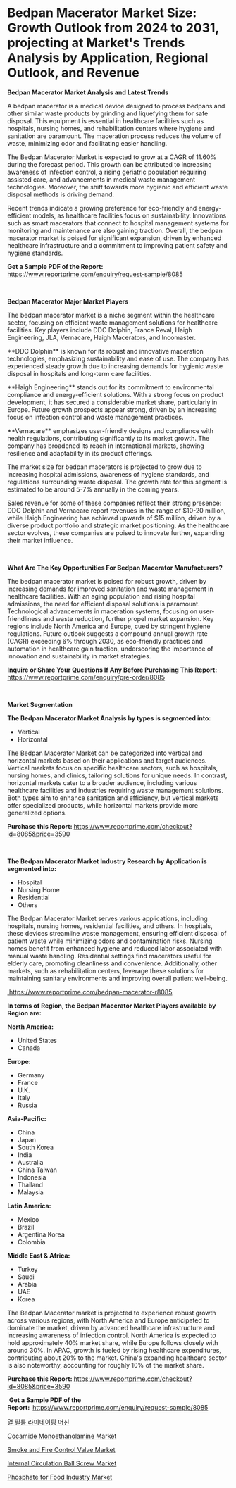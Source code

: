 <p><h1>Bedpan Macerator Market Size: Growth Outlook from 2024 to 2031, projecting at Market's Trends Analysis by Application, Regional Outlook, and Revenue</h1></p><p><strong>Bedpan Macerator Market Analysis and Latest Trends</strong></p>
<p><p>A bedpan macerator is a medical device designed to process bedpans and other similar waste products by grinding and liquefying them for safe disposal. This equipment is essential in healthcare facilities such as hospitals, nursing homes, and rehabilitation centers where hygiene and sanitation are paramount. The maceration process reduces the volume of waste, minimizing odor and facilitating easier handling.</p><p>The Bedpan Macerator Market is expected to grow at a CAGR of 11.60% during the forecast period. This growth can be attributed to increasing awareness of infection control, a rising geriatric population requiring assisted care, and advancements in medical waste management technologies. Moreover, the shift towards more hygienic and efficient waste disposal methods is driving demand. </p><p>Recent trends indicate a growing preference for eco-friendly and energy-efficient models, as healthcare facilities focus on sustainability. Innovations such as smart macerators that connect to hospital management systems for monitoring and maintenance are also gaining traction. Overall, the bedpan macerator market is poised for significant expansion, driven by enhanced healthcare infrastructure and a commitment to improving patient safety and hygiene standards.</p></p>
<p><strong>Get a Sample PDF of the Report:&nbsp;</strong> <a href="https://www.reportprime.com/enquiry/request-sample/8085">https://www.reportprime.com/enquiry/request-sample/8085</a></p>
<p>&nbsp;</p>
<p><strong>Bedpan Macerator Major Market Players</strong></p>
<p><p>The bedpan macerator market is a niche segment within the healthcare sector, focusing on efficient waste management solutions for healthcare facilities. Key players include DDC Dolphin, France Reval, Haigh Engineering, JLA, Vernacare, Haigh Macerators, and Incomaster.</p><p>**DDC Dolphin** is known for its robust and innovative maceration technologies, emphasizing sustainability and ease of use. The company has experienced steady growth due to increasing demands for hygienic waste disposal in hospitals and long-term care facilities. </p><p>**Haigh Engineering** stands out for its commitment to environmental compliance and energy-efficient solutions. With a strong focus on product development, it has secured a considerable market share, particularly in Europe. Future growth prospects appear strong, driven by an increasing focus on infection control and waste management practices.</p><p>**Vernacare** emphasizes user-friendly designs and compliance with health regulations, contributing significantly to its market growth. The company has broadened its reach in international markets, showing resilience and adaptability in its product offerings.</p><p>The market size for bedpan macerators is projected to grow due to increasing hospital admissions, awareness of hygiene standards, and regulations surrounding waste disposal. The growth rate for this segment is estimated to be around 5-7% annually in the coming years.</p><p>Sales revenue for some of these companies reflect their strong presence: DDC Dolphin and Vernacare report revenues in the range of $10-20 million, while Haigh Engineering has achieved upwards of $15 million, driven by a diverse product portfolio and strategic market positioning. As the healthcare sector evolves, these companies are poised to innovate further, expanding their market influence.</p></p>
<p>&nbsp;</p>
<p><strong>What Are The Key Opportunities For Bedpan Macerator Manufacturers?</strong></p>
<p><p>The bedpan macerator market is poised for robust growth, driven by increasing demands for improved sanitation and waste management in healthcare facilities. With an aging population and rising hospital admissions, the need for efficient disposal solutions is paramount. Technological advancements in maceration systems, focusing on user-friendliness and waste reduction, further propel market expansion. Key regions include North America and Europe, cued by stringent hygiene regulations. Future outlook suggests a compound annual growth rate (CAGR) exceeding 6% through 2030, as eco-friendly practices and automation in healthcare gain traction, underscoring the importance of innovation and sustainability in market strategies.</p></p>
<p><strong>Inquire or Share Your Questions If Any Before Purchasing This Report:</strong> <a href="https://www.reportprime.com/enquiry/pre-order/8085">https://www.reportprime.com/enquiry/pre-order/8085</a></p>
<p>&nbsp;</p>
<p><strong>Market Segmentation</strong></p>
<p><strong>The Bedpan Macerator Market Analysis by types is segmented into:</strong></p>
<p><ul><li>Vertical</li><li>Horizontal</li></ul></p>
<p><p>The Bedpan Macerator Market can be categorized into vertical and horizontal markets based on their applications and target audiences. Vertical markets focus on specific healthcare sectors, such as hospitals, nursing homes, and clinics, tailoring solutions for unique needs. In contrast, horizontal markets cater to a broader audience, including various healthcare facilities and industries requiring waste management solutions. Both types aim to enhance sanitation and efficiency, but vertical markets offer specialized products, while horizontal markets provide more generalized options.</p></p>
<p><strong>Purchase this Report:&nbsp;</strong><a href="https://www.reportprime.com/checkout?id=8085&price=3590">https://www.reportprime.com/checkout?id=8085&price=3590</a></p>
<p>&nbsp;</p>
<p><strong>The Bedpan Macerator Market Industry Research by Application is segmented into:</strong></p>
<p><ul><li>Hospital</li><li>Nursing Home</li><li>Residential</li><li>Others</li></ul></p>
<p><p>The Bedpan Macerator Market serves various applications, including hospitals, nursing homes, residential facilities, and others. In hospitals, these devices streamline waste management, ensuring efficient disposal of patient waste while minimizing odors and contamination risks. Nursing homes benefit from enhanced hygiene and reduced labor associated with manual waste handling. Residential settings find macerators useful for elderly care, promoting cleanliness and convenience. Additionally, other markets, such as rehabilitation centers, leverage these solutions for maintaining sanitary environments and improving overall patient well-being.</p></p>
<p><a href="https://www.reportprime.com/bedpan-macerator-r8085">&nbsp;https://www.reportprime.com/bedpan-macerator-r8085</a></p>
<p><strong>In terms of Region, the Bedpan Macerator Market Players available by Region are:</strong></p>
<p>
    <p> <strong> North America: </strong>
        <ul>
            <li>United States</li>
            <li>Canada</li>
        </ul>
        </p> 
    <p> <strong> Europe: </strong>
        <ul>
            <li>Germany</li>
            <li>France</li>
            <li>U.K.</li>
            <li>Italy</li>
            <li>Russia</li>
        </ul>
        </p> 
    <p> <strong> Asia-Pacific: </strong>
        <ul>
            <li>China</li>
            <li>Japan</li>
            <li>South Korea</li>
            <li>India</li>
            <li>Australia</li>
            <li>China Taiwan</li>
            <li>Indonesia</li>
            <li>Thailand</li>
            <li>Malaysia</li>
        </ul>
        </p> 
    <p> <strong> Latin America: </strong>
        <ul>
            <li>Mexico</li>
            <li>Brazil</li>
            <li>Argentina Korea</li>
            <li>Colombia</li>
        </ul>
        </p> 
    <p> <strong> Middle East & Africa: </strong>
        <ul>
            <li>Turkey</li>
            <li>Saudi</li>
            <li>Arabia</li>
            <li>UAE</li>
            <li>Korea</li>
        </ul>
    </p>
    </p>
<p><p>The Bedpan Macerator market is projected to experience robust growth across various regions, with North America and Europe anticipated to dominate the market, driven by advanced healthcare infrastructure and increasing awareness of infection control. North America is expected to hold approximately 40% market share, while Europe follows closely with around 30%. In APAC, growth is fueled by rising healthcare expenditures, contributing about 20% to the market. China's expanding healthcare sector is also noteworthy, accounting for roughly 10% of the market share.</p></p>
<p><strong>Purchase this Report: </strong><a href="https://www.reportprime.com/checkout?id=8085&price=3590">https://www.reportprime.com/checkout?id=8085&price=3590</a></p>
<p>&nbsp;<strong>Get a Sample PDF of the Report:&nbsp;&nbsp;</strong><a href="https://www.reportprime.com/enquiry/request-sample/8085">https://www.reportprime.com/enquiry/request-sample/8085</a></p>
<p><strong></strong></p>
<p><p><a href="https://medium.com/@duncanbolton68/%EC%84%B8%EA%B3%84-thermal-film-laminating-machines-market-%EC%9D%80-2024%EC%97%90%EC%84%9C-2031%EB%A1%9C-%EC%97%B0%ED%8F%89%EA%B7%A0-%EC%A6%9D%EA%B0%80%EC%9C%A8%EC%9D%84-%EB%B3%B4%EC%9D%BC-%EA%B2%83%EC%9C%BC%EB%A1%9C-%EC%98%88%EC%83%81%EB%90%A9%EB%8B%88%EB%8B%A4-2cdb5491d4f8">열 필름 라미네이팅 머신</a></p><p><a href="https://www.linkedin.com/pulse/cocamide-monoethanolamine-market-global-share-ranking-overall-kjepe?trackingId=4y1uFV2SStOMtwYjT2jF8A%3D%3D">Cocamide Monoethanolamine Market</a></p><p><a href="https://medium.com/@chloeconn57/smoke-and-fire-control-valve-market-size-market-segmentation-market-trends-and-growth-analysis-8be5716751bd">Smoke and Fire Control Valve Market</a></p><p><a href="https://medium.com/@chloeconn57/global-internal-circulation-ball-screw-market-opportunities-and-market-challenges-2024-2031-d363497bb23d">Internal Circulation Ball Screw Market</a></p><p><a href="https://issuu.com/reportprime-2/docs/phosphate-for-food-industry-market-_5b0abee7795a49">Phosphate for Food Industry Market</a></p></p>
